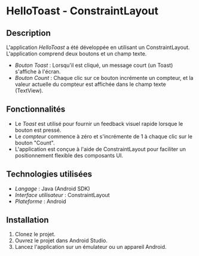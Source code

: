 # HelloToast - ConstraintLayout

## Description
L'application *HelloToast* a été développée en utilisant un ConstraintLayout. L'application comprend deux boutons et un champ texte.

- *Bouton Toast* : Lorsqu'il est cliqué, un message court (un Toast) s'affiche à l'écran.
- *Bouton Count* : Chaque clic sur ce bouton incrémente un compteur, et la valeur actuelle du compteur est affichée dans le champ texte (TextView).

## Fonctionnalités
- Le *Toast* est utilisé pour fournir un feedback visuel rapide lorsque le bouton est pressé.
- Le *compteur* commence à zéro et s'incrémente de 1 à chaque clic sur le bouton "Count".
- L'application est conçue à l'aide de ConstraintLayout pour faciliter un positionnement flexible des composants UI.


## Technologies utilisées
- *Langage* : Java (Android SDK)
- *Interface utilisateur* : ConstraintLayout
- *Plateforme* : Android

## Installation
1. Clonez le projet.
2. Ouvrez le projet dans Android Studio.
3. Lancez l'application sur un émulateur ou un appareil Android.
